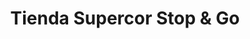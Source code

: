 ---
title: "Tienda Supercor Stop & Go"
url: /sevilla/tienda-supercor-stop-und-go/
shop: supermercado
---